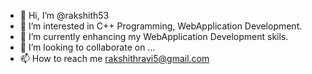 - 👋 Hi, I’m @rakshith53
- 👀 I’m interested in C++ Programming, WebApplication Development.
- 🌱 I’m currently enhancing my WebApplication Development skils.
- 💞️ I’m looking to collaborate on ...
- 📫 How to reach me rakshithravi5@gmail.com

<!---
rakshith53/rakshith53 is a ✨ special ✨ repository because its `README.md` (this file) appears on your GitHub profile.
You can click the Preview link to take a look at your changes.
--->
